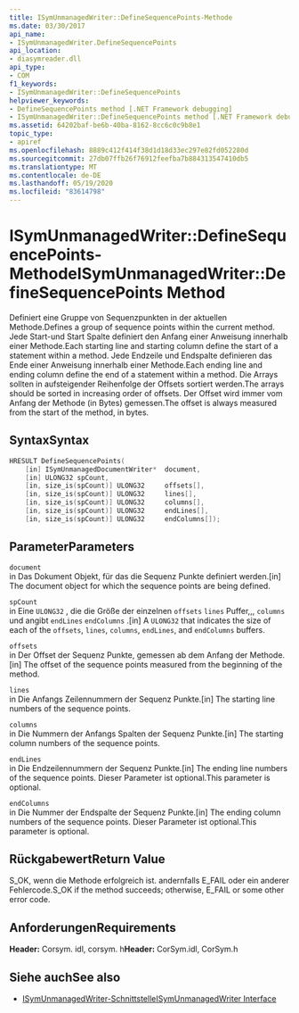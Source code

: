 ```yaml
---
title: ISymUnmanagedWriter::DefineSequencePoints-Methode
ms.date: 03/30/2017
api_name:
- ISymUnmanagedWriter.DefineSequencePoints
api_location:
- diasymreader.dll
api_type:
- COM
f1_keywords:
- ISymUnmanagedWriter::DefineSequencePoints
helpviewer_keywords:
- DefineSequencePoints method [.NET Framework debugging]
- ISymUnmanagedWriter::DefineSequencePoints method [.NET Framework debugging]
ms.assetid: 64202baf-be6b-40ba-8162-8cc6c0c9b8e1
topic_type:
- apiref
ms.openlocfilehash: 8889c412f414f38d1d18d33ec297e82fd052280d
ms.sourcegitcommit: 27db07ffb26f76912feefba7b884313547410db5
ms.translationtype: MT
ms.contentlocale: de-DE
ms.lasthandoff: 05/19/2020
ms.locfileid: "83614798"
---
```

# <a name="isymunmanagedwriterdefinesequencepoints-method"></a><span data-ttu-id="5dcc4-102">ISymUnmanagedWriter::DefineSequencePoints-Methode</span><span class="sxs-lookup"><span data-stu-id="5dcc4-102">ISymUnmanagedWriter::DefineSequencePoints Method</span></span>
<span data-ttu-id="5dcc4-103">Definiert eine Gruppe von Sequenzpunkten in der aktuellen Methode.</span><span class="sxs-lookup"><span data-stu-id="5dcc4-103">Defines a group of sequence points within the current method.</span></span> <span data-ttu-id="5dcc4-104">Jede Start-und Start Spalte definiert den Anfang einer Anweisung innerhalb einer Methode.</span><span class="sxs-lookup"><span data-stu-id="5dcc4-104">Each starting line and starting column define the start of a statement within a method.</span></span> <span data-ttu-id="5dcc4-105">Jede Endzeile und Endspalte definieren das Ende einer Anweisung innerhalb einer Methode.</span><span class="sxs-lookup"><span data-stu-id="5dcc4-105">Each ending line and ending column define the end of a statement within a method.</span></span> <span data-ttu-id="5dcc4-106">Die Arrays sollten in aufsteigender Reihenfolge der Offsets sortiert werden.</span><span class="sxs-lookup"><span data-stu-id="5dcc4-106">The arrays should be sorted in increasing order of offsets.</span></span> <span data-ttu-id="5dcc4-107">Der Offset wird immer vom Anfang der Methode (in Bytes) gemessen.</span><span class="sxs-lookup"><span data-stu-id="5dcc4-107">The offset is always measured from the start of the method, in bytes.</span></span>  
  
## <a name="syntax"></a><span data-ttu-id="5dcc4-108">Syntax</span><span class="sxs-lookup"><span data-stu-id="5dcc4-108">Syntax</span></span>  
  
```cpp  
HRESULT DefineSequencePoints(  
    [in] ISymUnmanagedDocumentWriter*  document,  
    [in] ULONG32 spCount,  
    [in, size_is(spCount)] ULONG32     offsets[],  
    [in, size_is(spCount)] ULONG32     lines[],  
    [in, size_is(spCount)] ULONG32     columns[],  
    [in, size_is(spCount)] ULONG32     endLines[],  
    [in, size_is(spCount)] ULONG32     endColumns[]);  
```  
  
## <a name="parameters"></a><span data-ttu-id="5dcc4-109">Parameter</span><span class="sxs-lookup"><span data-stu-id="5dcc4-109">Parameters</span></span>  
 `document`  
 <span data-ttu-id="5dcc4-110">in Das Dokument Objekt, für das die Sequenz Punkte definiert werden.</span><span class="sxs-lookup"><span data-stu-id="5dcc4-110">[in] The document object for which the sequence points are being defined.</span></span>  
  
 `spCount`  
 <span data-ttu-id="5dcc4-111">in Eine `ULONG32` , die die Größe der einzelnen `offsets` `lines` Puffer,,, `columns` und angibt `endLines` `endColumns` .</span><span class="sxs-lookup"><span data-stu-id="5dcc4-111">[in] A `ULONG32` that indicates the size of each of the `offsets`, `lines`, `columns`, `endLines`, and `endColumns` buffers.</span></span>  
  
 `offsets`  
 <span data-ttu-id="5dcc4-112">in Der Offset der Sequenz Punkte, gemessen ab dem Anfang der Methode.</span><span class="sxs-lookup"><span data-stu-id="5dcc4-112">[in] The offset of the sequence points measured from the beginning of the method.</span></span>  
  
 `lines`  
 <span data-ttu-id="5dcc4-113">in Die Anfangs Zeilennummern der Sequenz Punkte.</span><span class="sxs-lookup"><span data-stu-id="5dcc4-113">[in] The starting line numbers of the sequence points.</span></span>  
  
 `columns`  
 <span data-ttu-id="5dcc4-114">in Die Nummern der Anfangs Spalten der Sequenz Punkte.</span><span class="sxs-lookup"><span data-stu-id="5dcc4-114">[in] The starting column numbers of the sequence points.</span></span>  
  
 `endLines`  
 <span data-ttu-id="5dcc4-115">in Die Endzeilennummern der Sequenz Punkte.</span><span class="sxs-lookup"><span data-stu-id="5dcc4-115">[in] The ending line numbers of the sequence points.</span></span> <span data-ttu-id="5dcc4-116">Dieser Parameter ist optional.</span><span class="sxs-lookup"><span data-stu-id="5dcc4-116">This parameter is optional.</span></span>  
  
 `endColumns`  
 <span data-ttu-id="5dcc4-117">in Die Nummer der Endspalte der Sequenz Punkte.</span><span class="sxs-lookup"><span data-stu-id="5dcc4-117">[in] The ending column numbers of the sequence points.</span></span> <span data-ttu-id="5dcc4-118">Dieser Parameter ist optional.</span><span class="sxs-lookup"><span data-stu-id="5dcc4-118">This parameter is optional.</span></span>  
  
## <a name="return-value"></a><span data-ttu-id="5dcc4-119">Rückgabewert</span><span class="sxs-lookup"><span data-stu-id="5dcc4-119">Return Value</span></span>  
 <span data-ttu-id="5dcc4-120">S_OK, wenn die Methode erfolgreich ist. andernfalls E_FAIL oder ein anderer Fehlercode.</span><span class="sxs-lookup"><span data-stu-id="5dcc4-120">S_OK if the method succeeds; otherwise, E_FAIL or some other error code.</span></span>  
  
## <a name="requirements"></a><span data-ttu-id="5dcc4-121">Anforderungen</span><span class="sxs-lookup"><span data-stu-id="5dcc4-121">Requirements</span></span>  
 <span data-ttu-id="5dcc4-122">**Header:** Corsym. idl, corsym. h</span><span class="sxs-lookup"><span data-stu-id="5dcc4-122">**Header:** CorSym.idl, CorSym.h</span></span>  
  
## <a name="see-also"></a><span data-ttu-id="5dcc4-123">Siehe auch</span><span class="sxs-lookup"><span data-stu-id="5dcc4-123">See also</span></span>

- [<span data-ttu-id="5dcc4-124">ISymUnmanagedWriter-Schnittstelle</span><span class="sxs-lookup"><span data-stu-id="5dcc4-124">ISymUnmanagedWriter Interface</span></span>](isymunmanagedwriter-interface.md)
